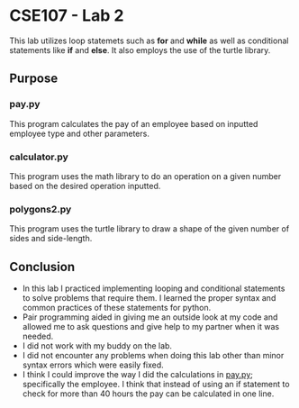 # CSE107 - Lab 2

This lab utilizes loop statemets such as **for** and **while**
as well as conditional statements like **if** and **else**.
It also employs the use of the turtle library.

## Purpose

### pay.py

This program calculates the pay of an employee based on inputted
employee type and other parameters.

### calculator.py

This program uses the math library to do an operation on a given 
number based on the desired operation inputted.

### polygons2.py

This program uses the turtle library to draw a shape of the given
number of sides and side-length.

## Conclusion

* In this lab I practiced implementing looping and conditional
statements to solve problems that require them. I learned the 
proper syntax and common practices of these statements for python.
* Pair programming aided in giving me an outside look at my code
and allowed me to ask questions and give help to my partner when
it was needed.
* I did not work with my buddy on the lab.
* I did not encounter any problems when doing this lab other than
minor syntax errors which were easily fixed.
* I think I could improve the way I did the calculations in 
[pay.py](#paypy); specifically the employee. I think that instead 
of using an if statement to check for more than 40 hours the pay 
can be calculated in one line.
